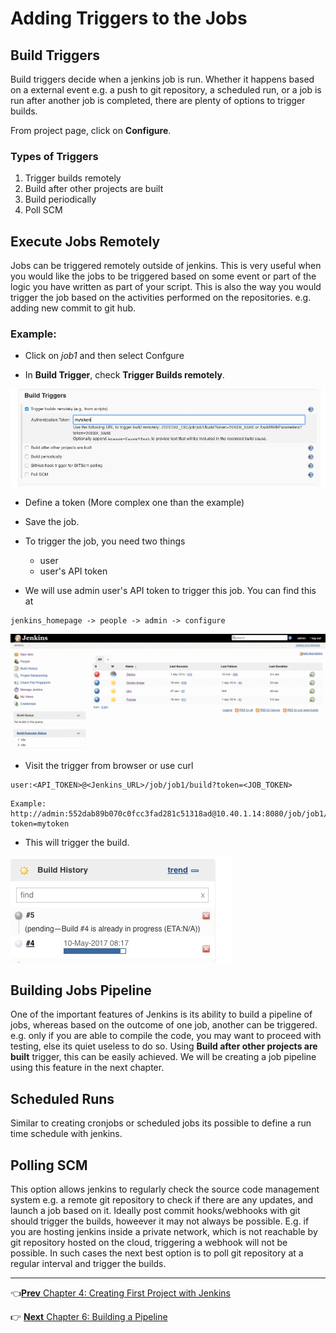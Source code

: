 # Adding Triggers to the Jobs

## Build Triggers

Build triggers decide when a jenkins job is run. Whether it happens based on a external event e.g. a push to git repository,  a scheduled run, or  a job is run after another job is completed, there are plenty of options to trigger builds.

From project page, click on **Configure**.

### Types of Triggers

1. Trigger builds remotely
2. Build after other projects are built
3. Build periodically
4. Poll SCM

## Execute Jobs Remotely

Jobs can be triggered remotely outside of jenkins. This is very useful when you would like the jobs to be triggered based on some event or part of the logic you have written as part of your script. This is also the way you would trigger the job based on the activities performed on the repositories. e.g. adding new commit to git hub.

### Example:
* Click on *job1* and then select Confgure

* In **Build Trigger**, check **Trigger Builds remotely**.

![remote1](images/chap5/remote.jpg)

* Define a token (More complex one than the example)

* Save the job.

* To trigger the job, you need two things
  * user
  * user's API token

* We will use admin user's API token to trigger this job. You can find this at

```
jenkins_homepage -> people -> admin -> configure
```

![flow](images/chap5/flow.gif)

* Visit the trigger from browser or use curl

```
user:<API_TOKEN>@<Jenkins_URL>/job/job1/build?token=<JOB_TOKEN>
```

```
Example: http://admin:552dab89b070c0fcc3fad281c51318ad@10.40.1.14:8080/job/job1/build?token=mytoken
```
* This will trigger the build.

![remote1](images/chap5/trigger.jpg)

## Building Jobs Pipeline

One of the important features of Jenkins is its ability to build a pipeline of jobs, whereas based on the outcome of one job, another can be triggered.  e.g. only if you are able to compile the code, you may want to proceed with testing, else its quiet useless to do so. Using **Build after other projects are built** trigger, this can be easily achieved.  We will be creating a job pipeline using this feature in the next chapter.

## Scheduled Runs

Similar to creating cronjobs or scheduled jobs its possible to define a run time schedule with jenkins.

## Polling SCM

This option allows jenkins to regularly check the source code management system e.g. a remote git repository to check if there are any updates, and launch a job based on it.  Ideally  post commit hooks/webhooks with git should trigger the builds, howeever it may not always be possible. E.g. if you are hosting jenkins inside a private network, which is not reachable by git repository hosted on the cloud, triggering a webhook will not be possible. In such cases the next best option is to poll git repository at a regular interval and trigger the builds.

----
:point_left:[**Prev** Chapter 4: Creating First Project with Jenkins](https://github.com/schoolofdevops/learn-jenkins/blob/master/continuous-delivery/chapters/040_creating_first_job.md)

:point_right: [**Next** Chapter 6: Building a Pipeline](https://github.com/schoolofdevops/learn-jenkins/blob/master/continuous-delivery/chapters/060_building_jobs_pipeline.md)
